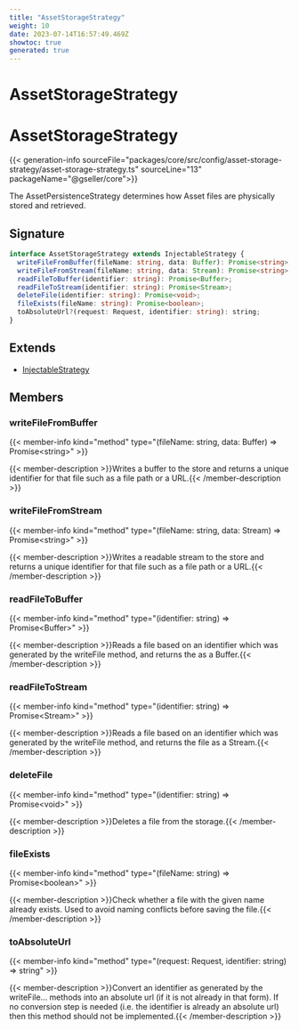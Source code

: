 ```yaml
---
title: "AssetStorageStrategy"
weight: 10
date: 2023-07-14T16:57:49.469Z
showtoc: true
generated: true
---
```

<!-- This file was generated from the Vendure source. Do not modify. Instead, re-run the "docs:build" script -->

# AssetStorageStrategy
<div class="symbol">


# AssetStorageStrategy

{{< generation-info sourceFile="packages/core/src/config/asset-storage-strategy/asset-storage-strategy.ts" sourceLine="13" packageName="@gseller/core">}}

The AssetPersistenceStrategy determines how Asset files are physically stored
and retrieved.

## Signature

```TypeScript
interface AssetStorageStrategy extends InjectableStrategy {
  writeFileFromBuffer(fileName: string, data: Buffer): Promise<string>;
  writeFileFromStream(fileName: string, data: Stream): Promise<string>;
  readFileToBuffer(identifier: string): Promise<Buffer>;
  readFileToStream(identifier: string): Promise<Stream>;
  deleteFile(identifier: string): Promise<void>;
  fileExists(fileName: string): Promise<boolean>;
  toAbsoluteUrl?(request: Request, identifier: string): string;
}
```
## Extends

 * <a href='/typescript-api/common/injectable-strategy#injectablestrategy'>InjectableStrategy</a>


## Members

### writeFileFromBuffer

{{< member-info kind="method" type="(fileName: string, data: Buffer) => Promise&#60;string&#62;"  >}}

{{< member-description >}}Writes a buffer to the store and returns a unique identifier for that
file such as a file path or a URL.{{< /member-description >}}

### writeFileFromStream

{{< member-info kind="method" type="(fileName: string, data: Stream) => Promise&#60;string&#62;"  >}}

{{< member-description >}}Writes a readable stream to the store and returns a unique identifier for that
file such as a file path or a URL.{{< /member-description >}}

### readFileToBuffer

{{< member-info kind="method" type="(identifier: string) => Promise&#60;Buffer&#62;"  >}}

{{< member-description >}}Reads a file based on an identifier which was generated by the writeFile
method, and returns the as a Buffer.{{< /member-description >}}

### readFileToStream

{{< member-info kind="method" type="(identifier: string) => Promise&#60;Stream&#62;"  >}}

{{< member-description >}}Reads a file based on an identifier which was generated by the writeFile
method, and returns the file as a Stream.{{< /member-description >}}

### deleteFile

{{< member-info kind="method" type="(identifier: string) => Promise&#60;void&#62;"  >}}

{{< member-description >}}Deletes a file from the storage.{{< /member-description >}}

### fileExists

{{< member-info kind="method" type="(fileName: string) => Promise&#60;boolean&#62;"  >}}

{{< member-description >}}Check whether a file with the given name already exists. Used to avoid
naming conflicts before saving the file.{{< /member-description >}}

### toAbsoluteUrl

{{< member-info kind="method" type="(request: Request, identifier: string) => string"  >}}

{{< member-description >}}Convert an identifier as generated by the writeFile... methods into an absolute
url (if it is not already in that form). If no conversion step is needed
(i.e. the identifier is already an absolute url) then this method
should not be implemented.{{< /member-description >}}


</div>
